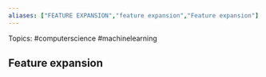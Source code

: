 ```yaml
---
aliases: ["FEATURE EXPANSION","feature expansion","Feature expansion"] 
---
```

Topics: #computerscience #machinelearning 

## Feature expansion

